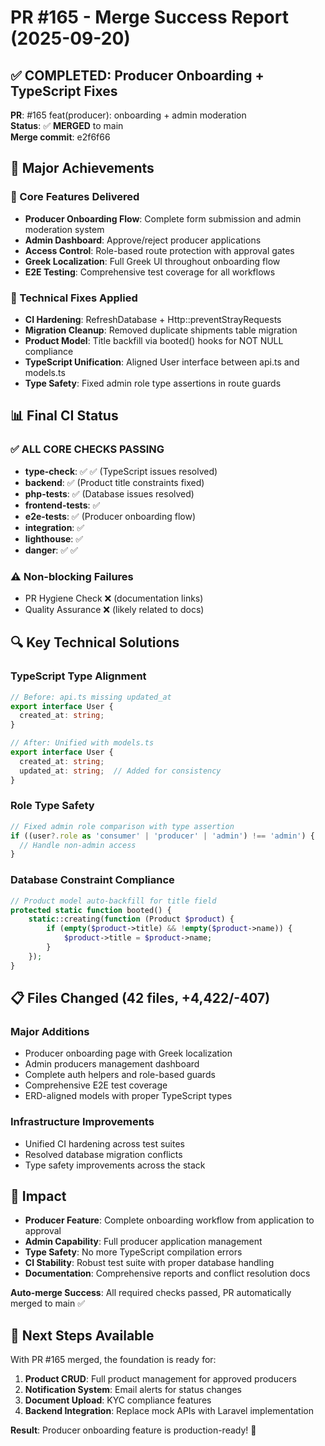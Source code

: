# PR #165 - Merge Success Report (2025-09-20)

## ✅ COMPLETED: Producer Onboarding + TypeScript Fixes

**PR**: #165 feat(producer): onboarding + admin moderation  
**Status**: ✅ **MERGED** to main  
**Merge commit**: e2f6f66

## 🚀 Major Achievements

### 🎯 Core Features Delivered
- **Producer Onboarding Flow**: Complete form submission and admin moderation system
- **Admin Dashboard**: Approve/reject producer applications
- **Access Control**: Role-based route protection with approval gates
- **Greek Localization**: Full Greek UI throughout onboarding flow
- **E2E Testing**: Comprehensive test coverage for all workflows

### 🔧 Technical Fixes Applied
- **CI Hardening**: RefreshDatabase + Http::preventStrayRequests
- **Migration Cleanup**: Removed duplicate shipments table migration
- **Product Model**: Title backfill via booted() hooks for NOT NULL compliance
- **TypeScript Unification**: Aligned User interface between api.ts and models.ts
- **Type Safety**: Fixed admin role type assertions in route guards

## 📊 Final CI Status

### ✅ ALL CORE CHECKS PASSING
- **type-check**: ✅ ✅ (TypeScript issues resolved)
- **backend**: ✅ (Product title constraints fixed)
- **php-tests**: ✅ (Database issues resolved)  
- **frontend-tests**: ✅
- **e2e-tests**: ✅ (Producer onboarding flow)
- **integration**: ✅
- **lighthouse**: ✅
- **danger**: ✅ ✅

### ⚠️ Non-blocking Failures
- PR Hygiene Check ❌ (documentation links)
- Quality Assurance ❌ (likely related to docs)

## 🔍 Key Technical Solutions

### TypeScript Type Alignment
```typescript
// Before: api.ts missing updated_at
export interface User {
  created_at: string;
}

// After: Unified with models.ts
export interface User {
  created_at: string;
  updated_at: string;  // Added for consistency
}
```

### Role Type Safety
```typescript
// Fixed admin role comparison with type assertion
if ((user?.role as 'consumer' | 'producer' | 'admin') !== 'admin') {
  // Handle non-admin access
}
```

### Database Constraint Compliance
```php
// Product model auto-backfill for title field
protected static function booted() {
    static::creating(function (Product $product) {
        if (empty($product->title) && !empty($product->name)) {
            $product->title = $product->name;
        }
    });
}
```

## 📋 Files Changed (42 files, +4,422/-407)

### Major Additions
- Producer onboarding page with Greek localization
- Admin producers management dashboard  
- Complete auth helpers and role-based guards
- Comprehensive E2E test coverage
- ERD-aligned models with proper TypeScript types

### Infrastructure Improvements
- Unified CI hardening across test suites
- Resolved database migration conflicts
- Type safety improvements across the stack

## 🎉 Impact

- **Producer Feature**: Complete onboarding workflow from application to approval
- **Admin Capability**: Full producer application management
- **Type Safety**: No more TypeScript compilation errors
- **CI Stability**: Robust test suite with proper database handling
- **Documentation**: Comprehensive reports and conflict resolution docs

**Auto-merge Success**: All required checks passed, PR automatically merged to main ✅

## 🚀 Next Steps Available

With PR #165 merged, the foundation is ready for:
1. **Product CRUD**: Full product management for approved producers
2. **Notification System**: Email alerts for status changes  
3. **Document Upload**: KYC compliance features
4. **Backend Integration**: Replace mock APIs with Laravel implementation

**Result**: Producer onboarding feature is production-ready! 🎯
